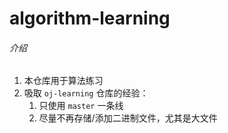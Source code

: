 # algorithm-learning


###### 介绍

1. 本仓库用于算法练习
2. 吸取 `oj-learning` 仓库的经验：
   1. 只使用 `master` 一条线
   2. 尽量不再存储/添加二进制文件，尤其是大文件